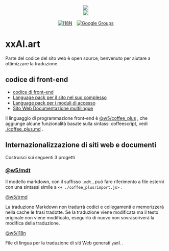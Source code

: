 <p align="center"><a href="https://xxai.art"><img src="https://cdn.jsdelivr.net/gh/xxai-art/doc/logo.svg"/></a><br/><a href="https://xxai.art"><img src="https://cdn.jsdelivr.net/gh/xxai-art/doc/xxai.svg"/></a></p><p align="center"><a href="https://github.com/xxai-art/doc#readme"><img alt="I18N" src="https://cdn.jsdelivr.net/gh/wactax/img/t.svg"/></a>　<a href="https://groups.google.com/u/0/g/xxai-art"><img alt="Google Groups" src="https://cdn.jsdelivr.net/gh/wactax/img/g-groups.svg"/></a></p>

# xxAI.art

Parte del codice del sito web è open source, benvenuto per aiutare a ottimizzare la traduzione.

## codice di front-end

* [codice di front-end](https://github.com/xxai-art/web)
* [Language pack per il sito nel suo complesso](https://github.com/xxai-art/web/tree/main/i18n)
* [Language pack per i moduli di accesso](https://github.com/wacpkg/user/tree/main/ui.i18n)
* [Sito Web Documentazione multilingue](https://github.com/xxai-doc)

Il linguaggio di programmazione front-end è [@w5/coffee_plus](http://npmjs.com/@w5/coffee_plus) , che aggiunge alcune funzionalità basate sulla sintassi coffeescript, vedi [./coffee_plus.md](./coffee_plus.md) .

## Internazionalizzazione di siti web e documenti

Costruisci sui seguenti 3 progetti

### [@w5/mdt](https://www.npmjs.com/package/@w5/mdt)

Il modello markdown, con il suffisso `.mdt` , può fare riferimento a file esterni con una sintassi simile a `<+ ./coffee_plus/import.js>` .

[@w5/trmd](https://www.npmjs.com/package/@w5/trmd)

La traduzione Markdown non tradurrà codici e collegamenti e memorizzerà nella cache le frasi tradotte. Se la traduzione viene modificata ma il testo originale non viene modificato, eseguirlo di nuovo non sovrascriverà la modifica della traduzione.

[@w5/i18n](https://www.npmjs.com/package/@w5/i18n)

File di lingua per la traduzione di siti Web generati `yaml` .
